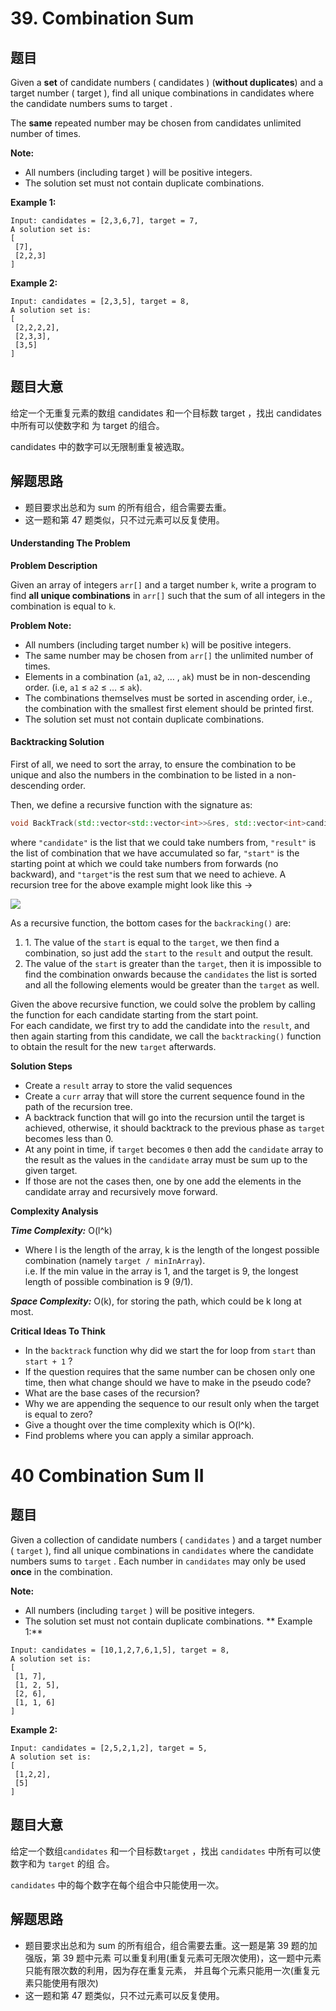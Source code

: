 ﻿# 39. Combination Sum
## 题⽬
Given a **set** of candidate numbers ( candidates ) (**without duplicates**) and a target number
( target ), find all unique combinations in candidates where the candidate numbers sums to
target .

The **same** repeated number may be chosen from candidates unlimited number of times.

**Note:**
- All numbers (including target ) will be positive integers.
- The solution set must not contain duplicate combinations.

**Example 1:**
```
Input: candidates = [2,3,6,7], target = 7,
A solution set is:
[
 [7],
 [2,2,3]
]
```
**Example 2:**
```
Input: candidates = [2,3,5], target = 8,
A solution set is:
[
 [2,2,2,2],
 [2,3,3],
 [3,5]
]
```
## 题⽬⼤意
给定⼀个⽆重复元素的数组 candidates 和⼀个⽬标数 target ，找出 candidates 中所有可以使数字和
为 target 的组合。

candidates 中的数字可以⽆限制重复被选取。

## 解题思路
- 题⽬要求出总和为 sum 的所有组合，组合需要去重。
- 这⼀题和第 47 题类似，只不过元素可以反复使⽤。

#### **Understanding The Problem**

**Problem Description**

Given an array of integers `arr[]` and a target number `k`, write a program to find **all unique combinations** in `arr[]` such that the sum of all integers in the combination is equal to `k`.

**Problem Note:**

- All numbers (including target number `k`) will be positive integers.
- The same number may be chosen from `arr[]` the unlimited number of times.
- Elements in a combination (`a1`, `a2`, … , `ak`) must be in non-descending order. (i.e, `a1` ≤ `a2` ≤ … ≤ `ak`).
- The combinations themselves must be sorted in ascending order, i.e., the combination with the smallest first element should be printed first.
- The solution set must not contain duplicate combinations.

#### Backtracking Solution

First of all, we need to sort the array, to ensure the combination to be unique and also the numbers in the combination to be listed in a non-descending order.

Then, we define a recursive function with the signature as:

```c++
void BackTrack(std::vector<std::vector<int>>&res, std::vector<int>candidate, std::vector<int>& nums, int target, int start)
```

where `"candidate"` is the list that we could take numbers from, `"result"` is the list of combination that we have accumulated so far, `"start"` is the starting point at which we could take numbers from forwards (no backward), and `"target"`is the rest sum that we need to achieve. A recursion tree for the above example might look like this →

![](https://s3.ap-south-1.amazonaws.com/afteracademy-server-uploads/combination-sum-example-9e7b2fd009a8f6a8.png)

As a recursive function, the bottom cases for the `backracking()` are:

1. 1\. The value of the `start` is equal to the `target`, we then find a combination, so just add the `start` to the `result` and output the result.
2. The value of the `start` is greater than the `target`, then it is impossible to find the combination onwards because the `candidates` the list is sorted and all the following elements would be greater than the `target` as well.

Given the above recursive function, we could solve the problem by calling the function for each candidate starting from the start point.  
For each candidate, we first try to add the candidate into the `result`, and then again starting from this candidate, we call the `backtracking()` function to obtain the result for the new `target` afterwards.

**Solution Steps**

- Create a `result` array to store the valid sequences
- Create a `curr` array that will store the current sequence found in the path of the recursion tree.
- A backtrack function that will go into the recursion until the target is achieved, otherwise, it should backtrack to the previous phase as `target` becomes less than 0.
- At any point in time, if `target` becomes `0` then add the `candidate` array to the result as the values in the `candidate` array must be sum up to the given target.
- If those are not the cases then, one by one add the elements in the candidate array and recursively move forward.

**Complexity Analysis**

**_Time Complexity:_** O(l^k)

- Where l is the length of the array, k is the length of the longest possible combination (namely `target / minInArray`).  
    i.e. If the min value in the array is 1, and the target is 9, the longest length of possible combination is 9 (9/1).

**_Space Complexity:_** O(k), for storing the path, which could be k long at most.

**Critical Ideas To Think**

- In the `backtrack` function why did we start the for loop from `start` than `start + 1` ?
- If the question requires that the same number can be chosen only one time, then what change should we have to make in the pseudo code?
- What are the base cases of the recursion?
- Why we are appending the sequence to our result only when the target is equal to zero?
- Give a thought over the time complexity which is O(l^k).
- Find problems where you can apply a similar approach.

# 40 Combination Sum II
## 题⽬
Given a collection of candidate numbers ( ```candidates``` ) and a target number ( ```target``` ), find all
unique combinations in ```candidates``` where the candidate numbers sums to ```target``` .
Each number in ```candidates``` may only be used **once** in the combination.

**Note:**

- All numbers (including ```target``` ) will be positive integers.
- The solution set must not contain duplicate combinations.
** Example 1:**
```
Input: candidates = [10,1,2,7,6,1,5], target = 8,
A solution set is:
[
 [1, 7],
 [1, 2, 5],
 [2, 6],
 [1, 1, 6]
]
```
**Example 2:**
```
Input: candidates = [2,5,2,1,2], target = 5,
A solution set is:
[
 [1,2,2],
 [5]
]
```
## 题目大意
给定⼀个数组```candidates``` 和⼀个⽬标数```target``` ，找出 ```candidates``` 中所有可以使数字和为 ```target``` 的组
合。

```candidates``` 中的每个数字在每个组合中只能使⽤⼀次。

## 解题思路
- 题⽬要求出总和为 sum 的所有组合，组合需要去重。这⼀题是第 39 题的加强版，第 39 题中元素
可以重复利⽤(重复元素可⽆限次使⽤)，这⼀题中元素只能有限次数的利⽤，因为存在重复元素，
并且每个元素只能⽤⼀次(重复元素只能使⽤有限次)
- 这⼀题和第 47 题类似，只不过元素可以反复使⽤。